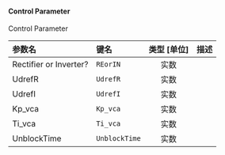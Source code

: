 <!--
DO NOT EDIT THIS FILE DIRECTLY.
This file is generated by tools/comp-docs.js.
All changes will be overwritten by regeneration.
-->

<slot class="model-parameters">

#### Control Parameter

Control Parameter

| 参数名 | 键名 | 类型 [单位] | 描述 |
|:------ |:---- |:-----------:|:---- |
| Rectifier or Inverter? | `REorIN` | 实数 |  |
| UdrefR | `UdrefR` | 实数 |  |
| UdrefI | `UdrefI` | 实数 |  |
| Kp\_vca | `Kp_vca` | 实数 |  |
| Ti\_vca | `Ti_vca` | 实数 |  |
| UnblockTime | `UnblockTime` | 实数 |  |


</slot>
